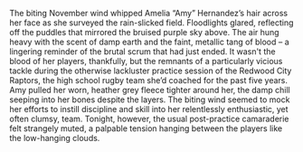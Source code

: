 The biting November wind whipped Amelia “Amy” Hernandez’s hair across her face as she surveyed the rain-slicked field.  Floodlights glared, reflecting off the puddles that mirrored the bruised purple sky above.  The air hung heavy with the scent of damp earth and the faint, metallic tang of blood – a lingering reminder of the brutal scrum that had just ended.  It wasn't the blood of her players, thankfully, but the remnants of a particularly vicious tackle during the otherwise lackluster practice session of the Redwood City Raptors, the high school rugby team she’d coached for the past five years.  Amy pulled her worn, heather grey fleece tighter around her, the damp chill seeping into her bones despite the layers.  The biting wind seemed to mock her efforts to instill discipline and skill into her relentlessly enthusiastic, yet often clumsy, team.  Tonight, however, the usual post-practice camaraderie felt strangely muted, a palpable tension hanging between the players like the low-hanging clouds.

